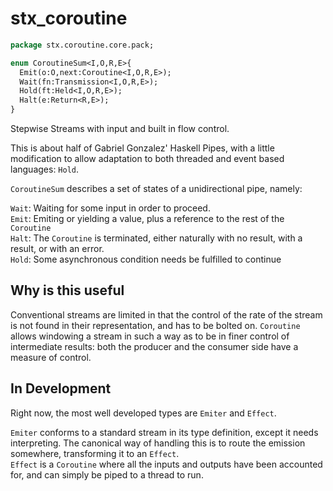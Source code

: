 # stx_coroutine

```haxe
package stx.coroutine.core.pack;

enum CoroutineSum<I,O,R,E>{
  Emit(o:O,next:Coroutine<I,O,R,E>);
  Wait(fn:Transmission<I,O,R,E>);
  Hold(ft:Held<I,O,R,E>);
  Halt(e:Return<R,E>);
}
```
Stepwise Streams with input and built in flow control. 

This is about half of Gabriel Gonzalez' Haskell Pipes, with a little modification to allow adaptation to
both threaded and event based languages: `Hold`.

`CoroutineSum` describes a set of states of a unidirectional pipe, namely: 

`Wait`: Waiting for some input in order to proceed.  
`Emit`: Emiting or yielding a value, plus a reference to the rest of the `Coroutine`  
`Halt`: The `Coroutine` is terminated, either naturally with no result, with a result, or with an error.  
`Hold`: Some asynchronous condition needs be fulfilled to continue  


## Why is this useful

Conventional streams are limited in that the control of the rate of the stream is not found in their representation, and has to be bolted on. `Coroutine` allows windowing a stream in such a way as to be in finer control of intermediate results: both the producer and the consumer side have a measure of control.

## In Development

Right now, the most well developed types are `Emiter` and `Effect`.

`Emiter` conforms to a standard stream in its type definition, except it needs interpreting. The canonical way of handling this is to route the emission somewhere, transforming it to an `Effect`.  
`Effect` is a `Coroutine` where all the inputs and outputs have been accounted for, and can simply be piped to a thread to run.